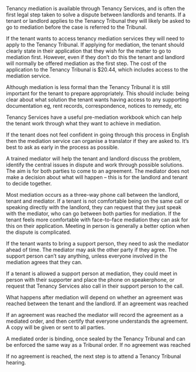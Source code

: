 Tenancy mediation is available through Tenancy Services, and is often the first legal step taken to solve a dispute between landlords and tenants. If a tenant or landlord applies to the Tenancy Tribunal they will likely be asked to go to mediation before the case is referred to the Tribunal.

If the tenant wants to access tenancy mediation services they will need to apply to the Tenancy Tribunal. If applying for mediation, the tenant should clearly state in their application that they wish for the matter to go to mediation first. However, even if they don’t do this the tenant and landlord will normally be offered mediation as the first step. The cost of the application to the Tenancy Tribunal is $20.44, which includes access to the mediation service.

Although mediation is less formal than the Tenancy Tribunal it is still important for the tenant to prepare appropriately. This should include:
being clear about what solution the tenant wants
having access to any supporting documentation eg, rent records, correspondence, notices to remedy, etc

Tenancy Services have a useful pre-mediation workbook which can help the tenant work through what they want to achieve in mediation.

If the tenant does not feel confident in going through this process in English then the mediation service can organise a translator if they are asked to. It’s best to ask as early in the process as possible.

A trained mediator will help the tenant and landlord discuss the problem, identify the central issues in dispute and work through possible solutions. The aim is for both parties to come to an agreement. The mediator does not make a decision about what will happen – this is for the landlord and tenant to decide together.

Most mediation occurs as a three-way phone call between the landlord, tenant and mediator. If a tenant is not comfortable being on the same call or speaking directly with the landlord, they can request that they just speak with the mediator, who can go between both parties for mediation.
If the tenant feels more comfortable with face-to-face mediation they can ask for this on their application. Meeting in person is generally a better option when the dispute is complicated.

If the tenant wants to bring a support person, they need to ask the mediator ahead of time. The mediator may ask the other party if they agree. The support person can’t say anything, unless everyone involved in the mediation agrees that they can.

If a tenant is allowed a support person at mediation, they could meet in person with their supporter and place the phone on speakerphone, or request that Tenancy Services also call in their support person to the call.

What happens after mediation will depend on whether an agreement was reached between the tenant and the landlord.
If an agreement was reached

If an agreement was reached the mediator will record the agreement as a mediated order, and then certify that everyone understands the agreement. A copy will be given or sent to all parties.

A mediated order is binding, once sealed by the Tenancy Tribunal and can be enforced the same way as a Tribunal order.
If no agreement was reached

If no agreement is reached, the next step is to attend a Tenancy Tribunal hearing.